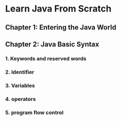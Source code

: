 # Learn Java From Scratch

## Chapter 1: Entering the Java World

## Chapter 2: Java Basic Syntax

### 1. Keywords and reserved words

### 2. Identifier

### 3. Variables

### 4. operators

### 5. program flow control

